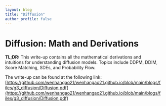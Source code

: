 ```yaml
---
layout: blog
title: "Diffusion"
author_profile: false
---
```

# Diffusion: Math and Derivations
**TL;DR:** This write-up contains all the mathematical derivations and intuitions for understanding diffusion models. Topics include DDPM, DDIM, Score Matching, SDEs, and Probability Flow.

The write-up can be found at the following link: [https://github.com/wenhangao21/wenhangao21.github.io/blob/main/blogs/files/g3_diffusion/Diffusion.pdf](https://github.com/wenhangao21/wenhangao21.github.io/blob/main/blogs/files/g3_diffusion/Diffusion.pdf)